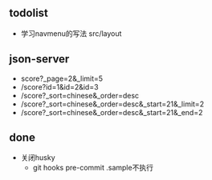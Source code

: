## todolist
+ 学习navmenu的写法 src/layout




## json-server
+ score?_page=2&_limit=5
+ /score?id=1&id=2&id=3
+ /score?_sort=chinese&_order=desc
+ /score?_sort=chinese&_order=desc&_start=21&_limit=2
+ /score?_sort=chinese&_order=desc&_start=21&_end=2


## done
+ 关闭husky
  + git hooks  pre-commit  .sample不执行
